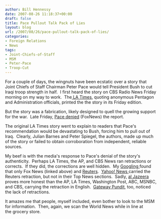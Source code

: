 ```yaml
---
author: Bill Hennessy
date: 2007-08-26 11:18:37+00:00
draft: false
title: Pace Pullout Talk Pack of Lies
layout: blog
url: /2007/08/26/pace-pullout-talk-pack-of-lies/
categories:
- Foreign Relations
- News
tags:
- Joint-Chiefs-of-Staff
- MSM
- Peter-Pace
- Troop-Cut
---
```


For a couple of days, the wingnuts have been ecstatic over a story that Joint Chiefs of Staff Chairman Peter Pace would tell President Bush to cut Iraqi troop strength in half.  I first heard the story on CBS Radio News Friday morning on my way to work.  The[ LA Times](https://www.latimes.com/news/nationworld/world/la-fg-pace24aug24,0,43964.story?coll=la-home-center), quoting anonymous Pentagon and Administration officials, printed the the story in its Friday edition.

But the story was a fabrication, likely designed to quell the growing support for the war.  Late Friday, [Pace denied](https://www.foxnews.com/story/0,2933,294421,00.html) (FoxNews) the report.

The original LA Times story went to explain to readers that Pace's recommendation would be devastating to Bush, forcing him to pull out of Iraq.  Clearly, Julian Barnes and Peter Spiegel, the authors, made up much of the story or failed to obtain corroboration from independent, reliable sources.

My beef is with the media's response to Pace's denial of the story's authenticity.  Perhaps LA Times, the AP, and CBS News ran retractions or corrects.  If they did, the corrections are well hidden.  My [Googling ](https://www.google.com/search?hl=en&q=%22peter+pace%22+troop+cut&btnG=Search)found that only Fox News (linked above) and [Reuters](https://www.reuters.com/article/newsOne/idUSN2435375620070824).  [Yahoo! News ](https://news.yahoo.com/s/nm/20070824/ts_nm/iraq_usa_pace_dc)carried the Reuters retraction, but not in their Top News sections.  Sadly, [al Jazeera](https://english.aljazeera.net/NR/exeres/CC2F03C9-E6B5-46D1-8EE0-2B08190D8285.htm) proves more honest than the AP, LA Times, Washington Post, ABC, MSNBC, and CBS, carrying the retraction in English.  [Gateway Pundit](https://gatewaypundit.blogspot.com/2007/08/wrong-medias-story-on-gen-peter-pace.html), too, noticed the lack of retractions.

It amazes me that people, myself included, even bother to look to the MSM for information.  Then, again, we scan the World News while in line at the grocery store.   
